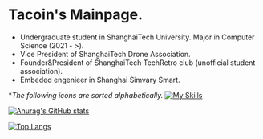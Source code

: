 # Tacoin's Mainpage.

* Undergraduate student in ShanghaiTech University. Major in Computer Science (2021 - >).
* Vice President of ShanghaiTech Drone Association.
* Founder&President of ShanghaiTech TechRetro club (unofficial student association).
* Embeded engenieer in Shanghai Simvary Smart.

**The following icons are sorted alphabetically.*
[![My Skills](https://skillicons.dev/icons?i=ae,arduino,c,cpp,cmake,docker,git,github,linux,md,matlab,ps,pr,py,pytorch,raspberrypi,twitter,visualstudio,vscode)](https://skillicons.dev)

[![Anurag's GitHub stats](https://github-readme-stats.vercel.app/api?username=wzqvip)](https://github.com/anuraghazra/github-readme-stats)

[![Top Langs](https://github-readme-stats.vercel.app/api/top-langs/?username=wzqvip&layout=donut)](https://github.com/anuraghazra/github-readme-stats)
